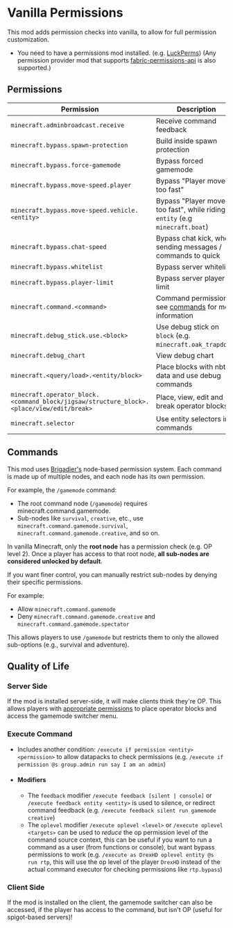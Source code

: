 # Vanilla Permissions

This mod adds permission checks into vanilla, to allow for full permission customization.

* You need to have a permissions mod installed. (e.g. [LuckPerms](https://luckperms.net))
  (Any permission provider mod that supports [fabric-permissions-api](https://github.com/lucko/fabric-permissions-api)
  is also supported.)

## Permissions

| Permission                                                                 	                | Description                                                                     	 |
|---------------------------------------------------------------------------------------------|-----------------------------------------------------------------------------------|
| `minecraft.adminbroadcast.receive`                                         	                | Receive command feedback                                                        	 |
| `minecraft.bypass.spawn-protection`                                        	                | Build inside spawn protection                                                   	 |
| `minecraft.bypass.force-gamemode`                                          	                | Bypass forced gamemode                                                          	 |
| `minecraft.bypass.move-speed.player`                                       	                | Bypass "Player moved too fast"                                                  	 |
| `minecraft.bypass.move-speed.vehicle.<entity>`                             	                | Bypass "Player moved too fast", while riding an `entity` (e.g `minecraft.boat`) 	 |
| `minecraft.bypass.chat-speed`                                              	                | Bypass chat kick, when sending messages / commands to quick                     	 |
| `minecraft.bypass.whitelist`                                               	                | Bypass server whitelist                                                         	 |
| `minecraft.bypass.player-limit`                                            	                | Bypass server player limit                                                      	 |
| `minecraft.command.<command>`                                              	                | Command permissions, see [commands](#commands) for more information             	 |
| `minecraft.debug_stick.use.<block>`                                        	                | Use debug stick on `block` (e.g. `minecraft.oak_trapdoor`)                      	 |
| `minecraft.debug_chart`                                        	                            | View debug chart                      	                                           |
| `minecraft.<query/load>.<entity/block>`                                    	                | Place blocks with nbt data and use debug commands                               	 |
| `minecraft.operator_block.<command_block/jigsaw/structure_block>.<place/view/edit/break>` 	 | Place, view, edit and break operator blocks.                                    	 |
| `minecraft.selector`                                                       	                | Use entity selectors in commands                                                	 |

## Commands

This mod uses [Brigadier's](https://github.com/Mojang/brigadier) node-based permission system. Each command is made up of multiple nodes, and each node has its own permission.

For example, the `/gamemode` command:
- The root command node (`/gamemode`) requires minecraft.command.gamemode.
- Sub-nodes like `survival`, `creative`, etc., use `minecraft.command.gamemode.survival`, `minecraft.command.gamemode.creative`, and so on.

In vanilla Minecraft, only the **root node** has a permission check (e.g. OP level 2). Once a player has access to that root node, **all sub-nodes are considered unlocked by default**.

If you want finer control, you can manually restrict sub-nodes by denying their specific permissions.

For example: 
- Allow `minecraft.command.gamemode`
- Deny `minecraft.command.gamemode.creative` and `minecraft.command.gamemode.spectator`

This allows players to use `/gamemode` but restricts them to only the allowed sub-options (e.g., survival and adventure).

## Quality of Life

### Server Side

If the mod is installed server-side, it will make clients think they're OP. This allows players with [appropriate
permissions](#permissions) to place operator blocks and access the gamemode switcher menu.

### Execute Command

* Includes another condition: `/execute if permission <entity> <permission>` to allow datapacks to
  check permissions (e.g. `/execute if permission @s group.admin run say I am an admin`)
* #### Modifiers
    * The `feedback` modifier `/execute feedback [silent | console]` or `/execute feedback entity <entity>` is used to
      silence, or redirect command feedback (e.g. `/execute feedback silent run gamemode creative`)
    * The `oplevel` modifier `/execute oplevel <level>` or `/execute oplevel <targets>` can be used to *reduce* the op
      permission level of the command source context, this can be useful if you want to run a command as a user (from
      functions or console), but want bypass permissions to work (e.g. `/execute as DrexHD oplevel entity @s run rtp`,
      this will use the op level of the player `DrexHD` instead of the actual command executor for checking permissions
      like `rtp.bypass`)

### Client Side

If the mod is installed on the client, the gamemode switcher can also be accessed, if the player has access to the
command, but isn't OP (useful for spigot-based servers)!